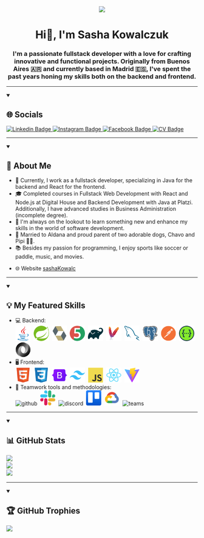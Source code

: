 <div id="header" align="center">
  <img src="https://media1.giphy.com/media/v1.Y2lkPTc5MGI3NjExcmZ6NXhrY3o5bnJyamR4c2Rpa3ZtMTdmcDJ0NTU1ZDFmZTJueTVkciZlcD12MV9pbnRlcm5hbF9naWZfYnlfaWQmY3Q9Zw/f3iwJFOVOwuy7K6FFw/giphy.gif" width="350"/>
  <h1 align="center">Hi👋, I'm Sasha Kowalczuk</h1>
  <h3 align="center">
    I'm a passionate fullstack developer with a love for crafting innovative and functional projects. Originally from Buenos Aires 🇦🇷 and currently based in Madrid 🇪🇸, I've spent the past years honing my skills both on the backend and frontend.
  </h3>
</div>

---
<details open>
  <summary><h2>🌐 Socials</h2></summary>
  <div id="badges" align="left">
    <a href="https://www.linkedin.com/in/sasha-nahuel/" target="_blank">
      <img src="https://img.shields.io/badge/linkedin-%230077B5.svg?style=for-the-badge&logo=linkedin&logoColor=white" alt="Linkedin Badge"/>
    </a>
    <a href="https://www.instagram.com/sashakowalczuk/" target="_blank">
      <img src="https://img.shields.io/badge/Instagram-%23E4405F.svg?style=for-the-badge&logo=Instagram&logoColor=white" alt="Instagram Badge"/>
    </a>
    <a href="https://www.facebook.com/sasha.nahuel" target="_blank">
      <img src="https://img.shields.io/badge/Facebook-%231877F2.svg?style=for-the-badge&logo=Facebook&logoColor=white" alt="Facebook Badge"/>
    </a>
    <a href="https://sashakowalc-cv.vercel.app/" target="_blank">
      <img src="https://img.shields.io/badge/vercel-%23000000.svg?style=for-the-badge&logo=vercel&logoColor=white" alt="CV Badge"/>
    </a>
</div>
  
</details>

---

<!--Section About Me-->
<details open>
  <summary><h2>💫 About Me</h2></summary>
  <ul>
    <li>💼 Currently, I work as a fullstack developer, specializing in Java for the backend and React for the frontend.</li>
    <li>🎓 Completed courses in Fullstack Web Development with React and Node.js at Digital House and Backend Development with Java at Platzi. Additionally, I have advanced studies in Business Administration (incomplete degree).</li>
    <li>🌱 I'm always on the lookout to learn something new and enhance my skills in the world of software development.</li>
    <li>💍 Married to Aldana and proud parent of two adorable dogs, Chavo and Pipi 🐶🐶.</li>
    <li>📚 Besides my passion for programming, I enjoy sports like soccer or paddle, music, and movies.</li>
  <li> 
    
  🌐 Website [sashaKowalc](https://sashakowalc-cv.vercel.app) </li>
  </ul>
</details>

---

<!--Section Skills-->
<details open> 
  <summary><h2>💡 My Featured Skills</h2></summary>
  <ul>
    <li>💻 Backend: <br>
      <img src="https://github.com/devicons/devicon/blob/master/icons/java/java-original.svg" title="java" alt="java" width="40" height="40"/>&nbsp;
      <img src="https://github.com/devicons/devicon/blob/master/icons/spring/spring-original.svg" title="spring" alt="spring" width="40" height="40"/>&nbsp;
      <img src="https://github.com/devicons/devicon/blob/master/icons/hibernate/hibernate-original.svg" title="hibernate" alt="hibernate" width="40" height="40"/>&nbsp;
      <img src="https://github.com/devicons/devicon/blob/master/icons/junit/junit-original.svg" title="junit" alt="junit" width="40" height="40"/>&nbsp;
      <img src="https://github.com/devicons/devicon/blob/master/icons/gradle/gradle-original.svg" title="gradle" alt="gradle" width="40" height="40"/>&nbsp;
      <img src="https://github.com/devicons/devicon/blob/master/icons/maven/maven-original.svg" title="maven" alt="maven" width="40" height="40"/>&nbsp;
      <img src="https://github.com/devicons/devicon/blob/master/icons/mysql/mysql-original.svg" title="mysql" alt="mysql" width="40" height="40"/>&nbsp;
      <img src="https://github.com/devicons/devicon/blob/master/icons/postgresql/postgresql-original.svg" title="postgresql" alt="postgresql" width="40" height="40"/>&nbsp;
      <img src="https://github.com/devicons/devicon/blob/master/icons/postman/postman-original.svg" title="postman" alt="postman" width="40" height="40"/>&nbsp;
      <img src="https://github.com/devicons/devicon/blob/master/icons/swagger/swagger-original.svg" title="swagger" alt="swagger" width="40" height="40"/>&nbsp;
      <img src="https://github.com/devicons/devicon/blob/master/icons/json/json-original.svg" title="json" alt="json" width="40" height="40"/>&nbsp;
    </li>
    <li>🖥️ Frontend: <br>
      <img src="https://github.com/devicons/devicon/blob/master/icons/html5/html5-original.svg" title="html" alt="html" width="40" height="40"/>&nbsp;
      <img src="https://github.com/devicons/devicon/blob/master/icons/css3/css3-original.svg" title="css" alt="css" width="40" height="40"/>&nbsp;
      <img src="https://github.com/devicons/devicon/blob/master/icons/bootstrap/bootstrap-original.svg" title="bootstrap" alt="bootstrap" width="40" height="40"/>&nbsp;
      <img src="https://github.com/devicons/devicon/blob/master/icons/tailwindcss/tailwindcss-original.svg" title="tailwindcss" alt="tailwindcss" width="40" height="40"/>&nbsp;
      <img src="https://github.com/devicons/devicon/blob/master/icons/javascript/javascript-original.svg" title="javascript" alt="javascript" width="40" height="40"/>&nbsp;
      <img src="https://github.com/devicons/devicon/blob/master/icons/react/react-original.svg" title="react" alt="react" width="40" height="40"/>&nbsp;
      <img src="https://github.com/devicons/devicon/blob/master/icons/vitejs/vitejs-original.svg" title="vitejs" alt="vitejs" width="40" height="40"/>&nbsp;
    </li>
    <li>💬 Teamwork tools and methodologies:<br>
      <img src="https://www.svgrepo.com/show/475654/github-color.svg" title="github" alt="github" width="40" height="40"/>&nbsp;
      <img src="https://github.com/devicons/devicon/blob/master/icons/slack/slack-original.svg" title="slack" alt="slack" width="40" height="40"/>&nbsp;
      <img src="https://www.svgrepo.com/show/353655/discord-icon.svg" title="discord" alt="discord" width="40" height="40"/>&nbsp;
      <img src="https://github.com/devicons/devicon/blob/master/icons/trello/trello-original.svg" title="trello" alt="trello" width="40" height="40"/>&nbsp;
      <img src="https://github.com/devicons/devicon/blob/master/icons/googlecloud/googlecloud-original.svg" title="googlecloud" alt="googlecloud" width="40" height="40"/>&nbsp;
      <img src="https://www.svgrepo.com/show/452111/teams.svg" title="teams" alt="teams" width="40" height="40"/>&nbsp;
    </li>
  </ul>
</details>

---

<details open> 
  <summary><h2>📊 GitHub Stats</h2></summary>
  
  ![](https://github-readme-stats.vercel.app/api?username=SashaKowalc&theme=dark&hide_border=false&include_all_commits=true&count_private=false)<br/>
  ![](https://github-readme-streak-stats.herokuapp.com/?user=SashaKowalc&theme=dark&hide_border=false)<br/>
  ![](https://github-readme-stats.vercel.app/api/top-langs/?username=SashaKowalc&theme=dark&hide_border=false&include_all_commits=true&count_private=false&layout=compact)
</details>

---

<details open> 
  <summary><h2>🏆 GitHub Trophies</h2></summary>

  ![](https://github-profile-trophy.vercel.app/?username=SashaKowalc&theme=radical&no-frame=false&no-bg=true&margin-w=4)
</details>
